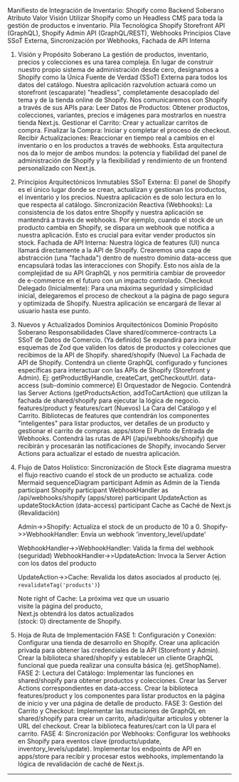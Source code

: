 Manifiesto de Integración de Inventario: Shopify como Backend Soberano
Atributo	Valor
Visión	Utilizar Shopify como un Headless CMS para toda la gestión de productos e inventario.
Pila Tecnológica	Shopify Storefront API (GraphQL), Shopify Admin API (GraphQL/REST), Webhooks
Principios Clave	SSoT Externa, Sincronización por Webhooks, Fachada de API Interna
1. Visión y Propósito Soberano
La gestión de productos, inventario, precios y colecciones es una tarea compleja. En lugar de construir nuestro propio sistema de administración desde cero, designamos a Shopify como la Única Fuente de Verdad (SSoT) Externa para todos los datos del catálogo.
Nuestra aplicación razvolution actuará como un storefront (escaparate) "headless", completamente desacoplado del tema y de la tienda online de Shopify. Nos comunicaremos con Shopify a través de sus APIs para:
Leer Datos de Productos: Obtener productos, colecciones, variantes, precios e imágenes para mostrarlos en nuestra tienda Next.js.
Gestionar el Carrito: Crear y actualizar carritos de compra.
Finalizar la Compra: Iniciar y completar el proceso de checkout.
Recibir Actualizaciones: Reaccionar en tiempo real a cambios en el inventario o en los productos a través de webhooks.
Esta arquitectura nos da lo mejor de ambos mundos: la potencia y fiabilidad del panel de administración de Shopify y la flexibilidad y rendimiento de un frontend personalizado con Next.js.
2. Principios Arquitectónicos Inmutables
SSoT Externa: El panel de Shopify es el único lugar donde se crean, actualizan y gestionan los productos, el inventario y los precios. Nuestra aplicación es de solo lectura en lo que respecta al catálogo.
Sincronización Reactiva (Webhooks): La consistencia de los datos entre Shopify y nuestra aplicación se mantendrá a través de webhooks. Por ejemplo, cuando el stock de un producto cambia en Shopify, se dispara un webhook que notifica a nuestra aplicación. Esto es crucial para evitar vender productos sin stock.
Fachada de API Interna: Nuestra lógica de features (UI) nunca llamará directamente a la API de Shopify. Crearemos una capa de abstracción (una "fachada") dentro de nuestro dominio data-access que encapsulará todas las interacciones con Shopify. Esto nos aísla de la complejidad de su API GraphQL y nos permitiría cambiar de proveedor de e-commerce en el futuro con un impacto controlado.
Checkout Delegado (Inicialmente): Para una máxima seguridad y simplicidad inicial, delegaremos el proceso de checkout a la página de pago segura y optimizada de Shopify. Nuestra aplicación se encargará de llevar al usuario hasta ese punto.
3. Nuevos y Actualizados Dominios Arquitectónicos
Dominio	Propósito Soberano	Responsabilidades Clave
shared/commerce-contracts	La SSoT de Datos de Comercio.	(Ya definido) Se expandirá para incluir esquemas de Zod que validen los datos de productos y colecciones que recibimos de la API de Shopify.
shared/shopify (Nuevo)	La Fachada de API de Shopify.	Contendrá un cliente GraphQL configurado y funciones específicas para interactuar con las APIs de Shopify (Storefront y Admin). Ej: getProductByHandle, createCart, getCheckoutUrl.
data-access (sub-dominio commerce)	El Orquestador de Negocio.	Contendrá las Server Actions (getProductsAction, addToCartAction) que utilizan la fachada de shared/shopify para ejecutar la lógica de negocio.
features/product y features/cart (Nuevos)	La Cara del Catálogo y el Carrito.	Bibliotecas de features que contendrán los componentes "inteligentes" para listar productos, ver detalles de un producto y gestionar el carrito de compras.
apps/store	El Punto de Entrada de Webhooks.	Contendrá las rutas de API (/api/webhooks/shopify) que recibirán y procesarán las notificaciones de Shopify, invocando Server Actions para actualizar el estado de nuestra aplicación.
4. Flujo de Datos Holístico: Sincronización de Stock
Este diagrama muestra el flujo reactivo cuando el stock de un producto se actualiza.
code
Mermaid
sequenceDiagram
    participant Admin as Admin de la Tienda
    participant Shopify
    participant WebhookHandler as /api/webhooks/shopify (apps/store)
    participant UpdateAction as updateStockAction (data-access)
    participant Cache as Caché de Next.js (Revalidación)

    Admin->>Shopify: Actualiza el stock de un producto de 10 a 0.
    Shopify->>WebhookHandler: Envía un webhook 'inventory_level/update'

    WebhookHandler->>WebhookHandler: Valida la firma del webhook (seguridad)
    WebhookHandler->>UpdateAction: Invoca la Server Action con los datos del producto

    UpdateAction->>Cache: Revalida los datos asociados al producto (ej. `revalidateTag('products')`)

    Note right of Cache: La próxima vez que un usuario<br/>visite la página del producto,<br/>Next.js obtendrá los datos actualizados<br/>(stock: 0) directamente de Shopify.
5. Hoja de Ruta de Implementación
FASE 1: Configuración y Conexión:
Configurar una tienda de desarrollo en Shopify.
Crear una aplicación privada para obtener las credenciales de la API (Storefront y Admin).
Crear la biblioteca shared/shopify y establecer un cliente GraphQL funcional que pueda realizar una consulta básica (ej. getShopName).
FASE 2: Lectura del Catálogo:
Implementar las funciones en shared/shopify para obtener productos y colecciones.
Crear las Server Actions correspondientes en data-access.
Crear la biblioteca features/product y los componentes para listar productos en la página de inicio y ver una página de detalle de producto.
FASE 3: Gestión del Carrito y Checkout:
Implementar las mutaciones de GraphQL en shared/shopify para crear un carrito, añadir/quitar artículos y obtener la URL del checkout.
Crear la biblioteca features/cart con la UI para el carrito.
FASE 4: Sincronización por Webhooks:
Configurar los webhooks en Shopify para eventos clave (products/update, inventory_levels/update).
Implementar los endpoints de API en apps/store para recibir y procesar estos webhooks, implementando la lógica de revalidación de caché de Next.js.

---

